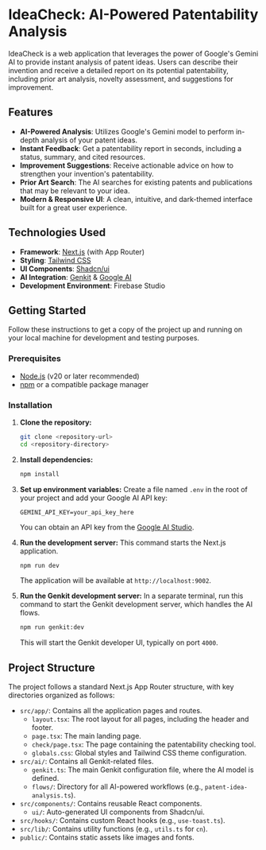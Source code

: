 # IdeaCheck: AI-Powered Patentability Analysis

IdeaCheck is a web application that leverages the power of Google's Gemini AI to provide instant analysis of patent ideas. Users can describe their invention and receive a detailed report on its potential patentability, including prior art analysis, novelty assessment, and suggestions for improvement.

## Features

- **AI-Powered Analysis**: Utilizes Google's Gemini model to perform in-depth analysis of your patent ideas.
- **Instant Feedback**: Get a patentability report in seconds, including a status, summary, and cited resources.
- **Improvement Suggestions**: Receive actionable advice on how to strengthen your invention's patentability.
- **Prior Art Search**: The AI searches for existing patents and publications that may be relevant to your idea.
- **Modern & Responsive UI**: A clean, intuitive, and dark-themed interface built for a great user experience.

## Technologies Used

- **Framework**: [Next.js](https://nextjs.org/) (with App Router)
- **Styling**: [Tailwind CSS](https://tailwindcss.com/)
- **UI Components**: [Shadcn/ui](https://ui.shadcn.com/)
- **AI Integration**: [Genkit](https://firebase.google.com/docs/genkit) & [Google AI](https://ai.google.dev/)
- **Development Environment**: Firebase Studio

## Getting Started

Follow these instructions to get a copy of the project up and running on your local machine for development and testing purposes.

### Prerequisites

- [Node.js](https://nodejs.org/en/) (v20 or later recommended)
- [npm](https://www.npmjs.com/get-npm) or a compatible package manager

### Installation

1.  **Clone the repository:**
    ```bash
    git clone <repository-url>
    cd <repository-directory>
    ```

2.  **Install dependencies:**
    ```bash
    npm install
    ```

3.  **Set up environment variables:**
    Create a file named `.env` in the root of your project and add your Google AI API key:
    ```env
    GEMINI_API_KEY=your_api_key_here
    ```
    You can obtain an API key from the [Google AI Studio](https://aistudio.google.com/app/apikey).

4.  **Run the development server:**
    This command starts the Next.js application.
    ```bash
    npm run dev
    ```
    The application will be available at `http://localhost:9002`.

5.  **Run the Genkit development server:**
    In a separate terminal, run this command to start the Genkit development server, which handles the AI flows.
    ```bash
    npm run genkit:dev
    ```
    This will start the Genkit developer UI, typically on port `4000`.

## Project Structure

The project follows a standard Next.js App Router structure, with key directories organized as follows:

-   `src/app/`: Contains all the application pages and routes.
    -   `layout.tsx`: The root layout for all pages, including the header and footer.
    -   `page.tsx`: The main landing page.
    -   `check/page.tsx`: The page containing the patentability checking tool.
    -   `globals.css`: Global styles and Tailwind CSS theme configuration.
-   `src/ai/`: Contains all Genkit-related files.
    -   `genkit.ts`: The main Genkit configuration file, where the AI model is defined.
    -   `flows/`: Directory for all AI-powered workflows (e.g., `patent-idea-analysis.ts`).
-   `src/components/`: Contains reusable React components.
    -   `ui/`: Auto-generated UI components from Shadcn/ui.
-   `src/hooks/`: Contains custom React hooks (e.g., `use-toast.ts`).
-   `src/lib/`: Contains utility functions (e.g., `utils.ts` for `cn`).
-   `public/`: Contains static assets like images and fonts.
